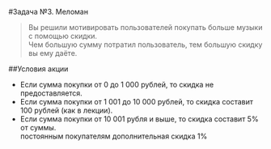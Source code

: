 #Задача №3. Меломан
>Вы решили мотивировать пользователей покупать больше музыки с помощью скидки.   
Чем большую сумму потратил пользователь, тем большую скидку вы ему даёте.   

##Условия акции
* Если сумма покупки от 0 до 1 000 рублей, то скидка не предоставляется.   
* Если сумма покупки от 1 001 до 10 000 рублей, то скидка составит 100 рублей (как в лекции).   
* Если сумма покупки от 10 001 рубля и выше, то скидка составит 5% от суммы.   
 постоянным покупателям дополнительная скидка 1%